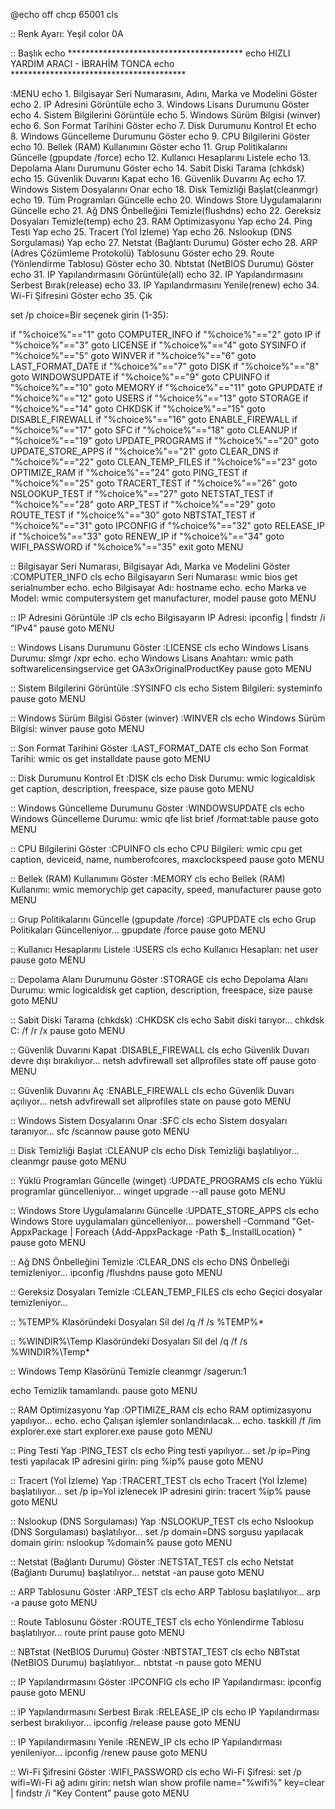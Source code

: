 @echo off
chcp 65001
cls

:: Renk Ayarı: Yeşil
color 0A

:: Başlık
echo ****************************************
echo    HIZLI YARDIM ARACI - İBRAHİM TONCA
echo ****************************************

:MENU
echo 1. Bilgisayar Seri Numarasını, Adını, Marka ve Modelini Göster
echo 2. IP Adresini Görüntüle
echo 3. Windows Lisans Durumunu Göster
echo 4. Sistem Bilgilerini Görüntüle
echo 5. Windows Sürüm Bilgisi (winver)
echo 6. Son Format Tarihini Göster
echo 7. Disk Durumunu Kontrol Et
echo 8. Windows Güncelleme Durumunu Göster
echo 9. CPU Bilgilerini Göster
echo 10. Bellek (RAM) Kullanımını Göster
echo 11. Grup Politikalarını Güncelle (gpupdate /force)
echo 12. Kullanıcı Hesaplarını Listele
echo 13. Depolama Alanı Durumunu Göster
echo 14. Sabit Diski Tarama (chkdsk)
echo 15. Güvenlik Duvarını Kapat
echo 16. Güvenlik Duvarını Aç
echo 17. Windows Sistem Dosyalarını Onar
echo 18. Disk Temizliği Başlat(cleanmgr)
echo 19. Tüm Programları Güncelle
echo 20. Windows Store Uygulamalarını Güncelle
echo 21. Ağ DNS Önbelleğini Temizle(flushdns)
echo 22. Gereksiz Dosyaları Temizle(temp)
echo 23. RAM Optimizasyonu Yap
echo 24. Ping Testi Yap
echo 25. Tracert (Yol İzleme) Yap
echo 26. Nslookup (DNS Sorgulaması) Yap
echo 27. Netstat (Bağlantı Durumu) Göster
echo 28. ARP (Adres Çözümleme Protokolü) Tablosunu Göster
echo 29. Route (Yönlendirme Tablosu) Göster
echo 30. Nbtstat (NetBIOS Durumu) Göster
echo 31. IP Yapılandırmasını Görüntüle(all)
echo 32. IP Yapılandırmasını Serbest Bırak(release)
echo 33. IP Yapılandırmasını Yenile(renew)
echo 34. Wi-Fi Şifresini Göster
echo 35. Çık

set /p choice=Bir seçenek girin (1-35): 

if "%choice%"=="1" goto COMPUTER_INFO
if "%choice%"=="2" goto IP
if "%choice%"=="3" goto LICENSE
if "%choice%"=="4" goto SYSINFO
if "%choice%"=="5" goto WINVER
if "%choice%"=="6" goto LAST_FORMAT_DATE
if "%choice%"=="7" goto DISK
if "%choice%"=="8" goto WINDOWSUPDATE
if "%choice%"=="9" goto CPUINFO
if "%choice%"=="10" goto MEMORY
if "%choice%"=="11" goto GPUPDATE
if "%choice%"=="12" goto USERS
if "%choice%"=="13" goto STORAGE
if "%choice%"=="14" goto CHKDSK
if "%choice%"=="15" goto DISABLE_FIREWALL
if "%choice%"=="16" goto ENABLE_FIREWALL
if "%choice%"=="17" goto SFC
if "%choice%"=="18" goto CLEANUP
if "%choice%"=="19" goto UPDATE_PROGRAMS
if "%choice%"=="20" goto UPDATE_STORE_APPS
if "%choice%"=="21" goto CLEAR_DNS
if "%choice%"=="22" goto CLEAN_TEMP_FILES
if "%choice%"=="23" goto OPTIMIZE_RAM
if "%choice%"=="24" goto PING_TEST
if "%choice%"=="25" goto TRACERT_TEST
if "%choice%"=="26" goto NSLOOKUP_TEST
if "%choice%"=="27" goto NETSTAT_TEST
if "%choice%"=="28" goto ARP_TEST
if "%choice%"=="29" goto ROUTE_TEST
if "%choice%"=="30" goto NBTSTAT_TEST
if "%choice%"=="31" goto IPCONFIG
if "%choice%"=="32" goto RELEASE_IP
if "%choice%"=="33" goto RENEW_IP
if "%choice%"=="34" goto WIFI_PASSWORD
if "%choice%"=="35" exit
goto MENU

:: Bilgisayar Seri Numarası, Bilgisayar Adı, Marka ve Modelini Göster
:COMPUTER_INFO
cls
echo Bilgisayarın Seri Numarası:
wmic bios get serialnumber
echo.
echo Bilgisayar Adı:
hostname
echo.
echo Marka ve Model:
wmic computersystem get manufacturer, model
pause
goto MENU

:: IP Adresini Görüntüle
:IP
cls
echo Bilgisayarın IP Adresi:
ipconfig | findstr /i "IPv4"
pause
goto MENU

:: Windows Lisans Durumunu Göster
:LICENSE
cls
echo Windows Lisans Durumu:
slmgr /xpr
echo.
echo Windows Lisans Anahtarı:
wmic path softwarelicensingservice get OA3xOriginalProductKey
pause
goto MENU

:: Sistem Bilgilerini Görüntüle
:SYSINFO
cls
echo Sistem Bilgileri:
systeminfo
pause
goto MENU

:: Windows Sürüm Bilgisi Göster (winver)
:WINVER
cls
echo Windows Sürüm Bilgisi:
winver
pause
goto MENU

:: Son Format Tarihini Göster
:LAST_FORMAT_DATE
cls
echo Son Format Tarihi:
wmic os get installdate
pause
goto MENU

:: Disk Durumunu Kontrol Et
:DISK
cls
echo Disk Durumu:
wmic logicaldisk get caption, description, freespace, size
pause
goto MENU

:: Windows Güncelleme Durumunu Göster
:WINDOWSUPDATE
cls
echo Windows Güncelleme Durumu:
wmic qfe list brief /format:table
pause
goto MENU

:: CPU Bilgilerini Göster
:CPUINFO
cls
echo CPU Bilgileri:
wmic cpu get caption, deviceid, name, numberofcores, maxclockspeed
pause
goto MENU

:: Bellek (RAM) Kullanımını Göster
:MEMORY
cls
echo Bellek (RAM) Kullanımı:
wmic memorychip get capacity, speed, manufacturer
pause
goto MENU

:: Grup Politikalarını Güncelle (gpupdate /force)
:GPUPDATE
cls
echo Grup Politikaları Güncelleniyor...
gpupdate /force
pause
goto MENU

:: Kullanıcı Hesaplarını Listele
:USERS
cls
echo Kullanıcı Hesapları:
net user
pause
goto MENU

:: Depolama Alanı Durumunu Göster
:STORAGE
cls
echo Depolama Alanı Durumu:
wmic logicaldisk get caption, description, freespace, size
pause
goto MENU

:: Sabit Diski Tarama (chkdsk)
:CHKDSK
cls
echo Sabit diski tarıyor...
chkdsk C: /f /r /x
pause
goto MENU

:: Güvenlik Duvarını Kapat
:DISABLE_FIREWALL
cls
echo Güvenlik Duvarı devre dışı bırakılıyor...
netsh advfirewall set allprofiles state off
pause
goto MENU

:: Güvenlik Duvarını Aç
:ENABLE_FIREWALL
cls
echo Güvenlik Duvarı açılıyor...
netsh advfirewall set allprofiles state on
pause
goto MENU

:: Windows Sistem Dosyalarını Onar
:SFC
cls
echo Sistem dosyaları taranıyor...
sfc /scannow
pause
goto MENU

:: Disk Temizliği Başlat
:CLEANUP
cls
echo Disk Temizliği başlatılıyor...
cleanmgr
pause
goto MENU

:: Yüklü Programları Güncelle (winget)
:UPDATE_PROGRAMS
cls
echo Yüklü programlar güncelleniyor...
winget upgrade --all
pause
goto MENU

:: Windows Store Uygulamalarını Güncelle
:UPDATE_STORE_APPS
cls
echo Windows Store uygulamaları güncelleniyor...
powershell -Command "Get-AppxPackage | Foreach {Add-AppxPackage -Path $_.InstallLocation} "
pause
goto MENU

:: Ağ DNS Önbelleğini Temizle
:CLEAR_DNS
cls
echo DNS Önbelleği temizleniyor...
ipconfig /flushdns
pause
goto MENU

:: Gereksiz Dosyaları Temizle
:CLEAN_TEMP_FILES
cls
echo Geçici dosyalar temizleniyor...

:: %TEMP% Klasöründeki Dosyaları Sil
del /q /f /s %TEMP%\*

:: %WINDIR%\Temp Klasöründeki Dosyaları Sil
del /q /f /s %WINDIR%\Temp\*

:: Windows Temp Klasörünü Temizle
cleanmgr /sagerun:1

echo Temizlik tamamlandı.
pause
goto MENU

:: RAM Optimizasyonu Yap
:OPTIMIZE_RAM
cls
echo RAM optimizasyonu yapılıyor...
echo.
echo Çalışan işlemler sonlandırılacak...
echo.
taskkill /f /im explorer.exe
start explorer.exe
pause
goto MENU

:: Ping Testi Yap
:PING_TEST
cls
echo Ping testi yapılıyor...
set /p ip=Ping testi yapılacak IP adresini girin: 
ping %ip%
pause
goto MENU

:: Tracert (Yol İzleme) Yap
:TRACERT_TEST
cls
echo Tracert (Yol İzleme) başlatılıyor...
set /p ip=Yol izlenecek IP adresini girin: 
tracert %ip%
pause
goto MENU

:: Nslookup (DNS Sorgulaması) Yap
:NSLOOKUP_TEST
cls
echo Nslookup (DNS Sorgulaması) başlatılıyor...
set /p domain=DNS sorgusu yapılacak domain girin: 
nslookup %domain%
pause
goto MENU

:: Netstat (Bağlantı Durumu) Göster
:NETSTAT_TEST
cls
echo Netstat (Bağlantı Durumu) başlatılıyor...
netstat -an
pause
goto MENU

:: ARP Tablosunu Göster
:ARP_TEST
cls
echo ARP Tablosu başlatılıyor...
arp -a
pause
goto MENU

:: Route Tablosunu Göster
:ROUTE_TEST
cls
echo Yönlendirme Tablosu başlatılıyor...
route print
pause
goto MENU

:: NBTstat (NetBIOS Durumu) Göster
:NBTSTAT_TEST
cls
echo NBTstat (NetBIOS Durumu) başlatılıyor...
nbtstat -n
pause
goto MENU

:: IP Yapılandırmasını Göster
:IPCONFIG
cls
echo IP Yapılandırması:
ipconfig
pause
goto MENU

:: IP Yapılandırmasını Serbest Bırak
:RELEASE_IP
cls
echo IP Yapılandırması serbest bırakılıyor...
ipconfig /release
pause
goto MENU

:: IP Yapılandırmasını Yenile
:RENEW_IP
cls
echo IP Yapılandırması yenileniyor...
ipconfig /renew
pause
goto MENU

:: Wi-Fi Şifresini Göster
:WIFI_PASSWORD
cls
echo Wi-Fi Şifresi:
set /p wifi=Wi-Fi ağ adını girin: 
netsh wlan show profile name="%wifi%" key=clear | findstr /i "Key Content"
pause
goto MENU

